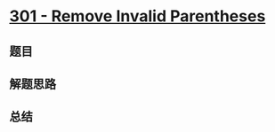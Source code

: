 # [301 - Remove Invalid Parentheses](https://leetcode.com/problems/remove-invalid-parentheses/)

## 题目


## 解题思路


## 总结


